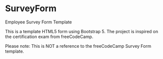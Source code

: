 # SurveyForm
Employee Survey Form Template

This is a template HTML5 form using Bootstrap 5. The project is inspired on the certification exam from freeCodeCamp.

Please note: This is NOT a reference to the freeCodeCamp Survey Form template.
